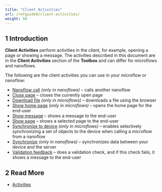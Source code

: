 ```yaml
---
title: "Client Activities"
url: /refguide9/client-activities/
weight: 50
---
```


## 1 Introduction

**Client Activities** perform activities in the client, for example, opening a page or showing a message. The activities described in this document are in the **Client Activities** section of the **Toolbox** and can differ for microflows and nanoflows.

The following are the client activities you can use in your microflow or nanoflow:

* [Nanoflow call](/refguide9/nanoflow-call/) *(only in nanoflows)* – calls another nanoflow
* [Close page](/refguide9/close-page/) – closes the currently open page
* [Download file](/refguide9/download-file/) *(only in microflows)* – downloads a file using the browser
* [Show home page](/refguide9/show-home-page/) *(only in microflows)* – opens the home page for the end-user 
* [Show message](/refguide9/show-message/) – shows a message to the end-user
* [Show page](/refguide9/show-page/) – shows a selected page to the end-user 
* [Synchronize to device](/refguide9/synchronize-to-device/) *(only in microflows)* – enables selectively synchronizing a set of objects to the device when calling a microflow from a nanoflow
* [Synchronize](/refguide9/synchronize/) *(only in nanoflows)* – synchronizes data between your device and the server
* [Validation feedback](/refguide9/validation-feedback/) – does a validation check, and if this check fails, it shows a message to the end-user

## 2 Read More

* [Activities](/refguide9/activities/)
